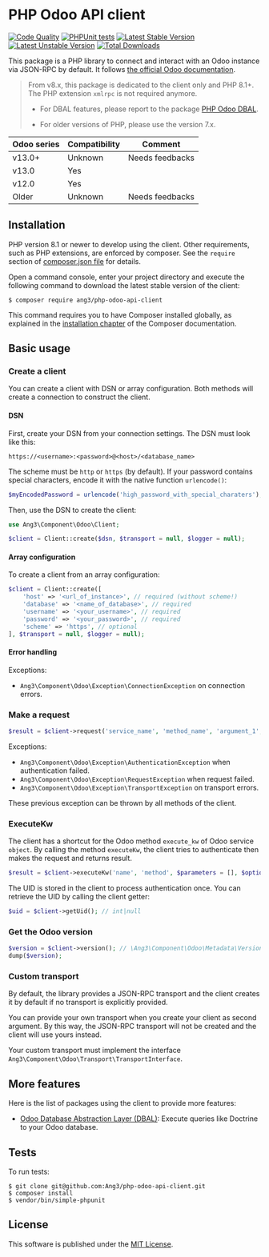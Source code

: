 PHP Odoo API client
===================

[![Code Quality](https://github.com/ang3/php-odoo-api-client/actions/workflows/php_lint.yml/badge.svg)](https://github.com/ang3/php-odoo-api-client/actions/workflows/php_lint.yml)
[![PHPUnit tests](https://github.com/ang3/php-odoo-api-client/actions/workflows/phpunit.yml/badge.svg)](https://github.com/ang3/php-odoo-api-client/actions/workflows/phpunit.yml)
[![Latest Stable Version](https://poser.pugx.org/ang3/php-odoo-api-client/v/stable)](https://packagist.org/packages/ang3/php-odoo-api-client) 
[![Latest Unstable Version](https://poser.pugx.org/ang3/php-odoo-api-client/v/unstable)](https://packagist.org/packages/ang3/php-odoo-api-client) 
[![Total Downloads](https://poser.pugx.org/ang3/php-odoo-api-client/downloads)](https://packagist.org/packages/ang3/php-odoo-api-client)

This package is a PHP library to connect and interact with an Odoo instance via JSON-RPC by default.
It follows [the official Odoo documentation](https://www.odoo.com/documentation/13.0/developer/misc/api/odoo.html).

> From v8.x, this package is dedicated to the client only and PHP 8.1+. 
> The PHP extension `xmlrpc` is not required anymore.
> 
> - For DBAL features, please report to the package [PHP Odoo DBAL](https://github.com/ang3/php-odoo-dbal).
>
> - For older versions of PHP, please use the version 7.x.

| Odoo series | Compatibility | Comment         |
|-------------|---------------|-----------------|
| v13.0+      | Unknown       | Needs feedbacks |
| v13.0       | Yes           |                 |
| v12.0       | Yes           |                 |
| Older       | Unknown       | Needs feedbacks |

Installation
------------

PHP version 8.1 or newer to develop using the client. Other requirements, such as PHP extensions, are enforced by
composer. See the `require` section of [composer.json file](../composer.json)
for details.

Open a command console, enter your project directory and execute the
following command to download the latest stable version of the client:

```console
$ composer require ang3/php-odoo-api-client
```

This command requires you to have Composer installed globally, as explained
in the [installation chapter](https://getcomposer.org/doc/00-intro.md)
of the Composer documentation.

Basic usage
-----------

### Create a client

You can create a client with DSN or array configuration. 
Both methods will create a connection to construct the client.

#### DSN

First, create your DSN from your connection settings. The DSN must look like this:

`https://<username>:<password>@<host>/<database_name>`

The scheme must be `http` or `https` (by default). 
If your password contains special characters, encode it with the native function `urlencode()`:

```php
$myEncodedPassword = urlencode('high_password_with_special_charaters');
```

Then, use the DSN to create the client:

```php
use Ang3\Component\Odoo\Client;

$client = Client::create($dsn, $transport = null, $logger = null);
```

#### Array configuration

To create a client from an array configuration:

```php
$client = Client::create([
    'host' => '<url_of_instance>', // required (without scheme!)
    'database' => '<name_of_database>', // required
    'username' => '<your_username>', // required
    'password' => '<your_password>', // required
    'scheme' => 'https', // optional
], $transport = null, $logger = null);
```

#### Error handling

Exceptions:
- ```Ang3\Component\Odoo\Exception\ConnectionException``` on connection errors.

### Make a request

```php
$result = $client->request('service_name', 'method_name', 'argument_1', 'argument_2'/*, ...*/);
```

Exceptions:
- ```Ang3\Component\Odoo\Exception\AuthenticationException``` when authentication failed.
- ```Ang3\Component\Odoo\Exception\RequestException``` when request failed.
- ```Ang3\Component\Odoo\Exception\TransportException``` on transport errors.

These previous exception can be thrown by all methods of the client.

### ExecuteKw

The client has a shortcut for the Odoo method `execute_kw` of Odoo service `object`.
By calling the method `executeKw`, the client tries to authenticate then makes the request and returns result.

```php
$result = $client->executeKw('name', 'method', $parameters = [], $options = []);
```

The UID is stored in the client to process authentication once. You can retrieve the UID by calling the client getter:

```php
$uid = $client->getUid(); // int|null
```

### Get the Odoo version

```php
$version = $client->version(); // \Ang3\Component\Odoo\Metadata\Version
dump($version);
```

### Custom transport

By default, the library provides a JSON-RPC transport and the client creates it by default 
if no transport is explicitly provided. 

You can provide your own transport when you create your client as second argument. By this way, the JSON-RPC transport 
will not be created and the client will use yours instead.

Your custom transport must implement the interface `Ang3\Component\Odoo\Transport\TransportInterface`.

More features
-------------

Here is the list of packages using the client to provide more features:

- [Odoo Database Abstraction Layer (DBAL)](https://github.com/ang3/php-odoo-dbal): Execute queries like Doctrine to 
your Odoo database.

Tests
-----

To run tests:

```console
$ git clone git@github.com:Ang3/php-odoo-api-client.git
$ composer install
$ vendor/bin/simple-phpunit
```

License
-------

This software is published under the [MIT License](./LICENCE).
